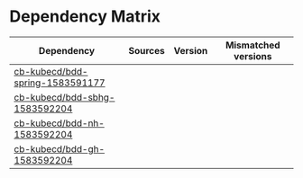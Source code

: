 # Dependency Matrix

Dependency | Sources | Version | Mismatched versions
---------- | ------- | ------- | -------------------
[cb-kubecd/bdd-spring-1583591177](https://github.com/cb-kubecd/bdd-spring-1583591177.git) |  | []() | 
[cb-kubecd/bdd-sbhg-1583592204](https://github.com/cb-kubecd/bdd-sbhg-1583592204.git) |  | []() | 
[cb-kubecd/bdd-nh-1583592204](https://github.com/cb-kubecd/bdd-nh-1583592204.git) |  | []() | 
[cb-kubecd/bdd-gh-1583592204](https://github.com/cb-kubecd/bdd-gh-1583592204.git) |  | []() | 
